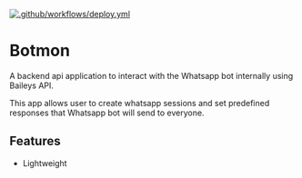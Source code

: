 [![.github/workflows/deploy.yml](https://github.com/ni3mumbaikar/botmon-backend/actions/workflows/deploy.yml/badge.svg)](https://github.com/ni3mumbaikar/botmon-backend/actions/workflows/deploy.yml)
# Botmon

A backend api application to interact with the Whatsapp bot internally using Baileys API.

This app allows user to create whatsapp sessions and set predefined responses that Whatsapp bot will send to everyone.


## Features

- Lightweight

